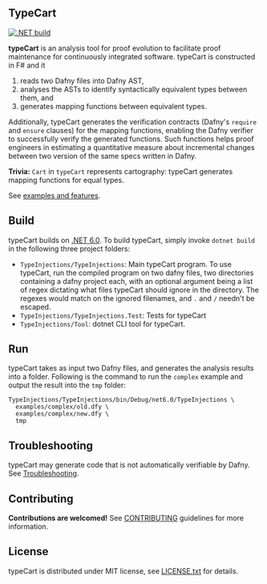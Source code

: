 TypeCart
------------

[![.NET build](https://github.com/awslabs/typecart/actions/workflows/dotnet.yml/badge.svg?branch=dev)](https://github.com/awslabs/typecart/actions/workflows/dotnet.yml) 

**typeCart** is an analysis tool for proof evolution to facilitate proof maintenance for continuously integrated software. typeCart is constructed in F# and it

1. reads two Dafny files into Dafny AST,
2. analyses the ASTs to identify syntactically equivalent types between them, and
3. generates mapping functions between equivalent types.

Additionally, typeCart generates the verification contracts (Dafny's `require` and `ensure` clauses) for the mapping functions, enabling the Dafny verifier to successfully verify the generated functions. Such functions helps proof engineers in estimating a quantitative measure about incremental changes between two version of the same specs written in Dafny.

**Trivia:** `Cart` in `typeCart` represents cartography: typeCart generates mapping functions for equal types.

See [examples and features](docs/ExamplesFeatures.md).

## Build

typeCart builds on [.NET 6.0](https://dotnet.microsoft.com/en-us/download/dotnet/6.0). To build typeCart, simply invoke `dotnet build` in the following three project folders:

 - `TypeInjections/TypeInjections`: Main typeCart program. To use typeCart, run the compiled program on two dafny files, two directories containing a dafny project each, with an optional argument being a list of regex dictating what files typeCart should ignore in the directory.  The regexes would match on the ignored filenames, and `.` and `/` needn't be escaped.
 - `TypeInjections/TypeInjections.Test`: Tests for typeCart
 - `TypeInjections/Tool`: dotnet CLI tool for typeCart.

## Run

typeCart takes as input two Dafny files, and generates the analysis results into a folder.
Following is the command to run the `complex` example and output the result into the `tmp` folder:

```shell
TypeInjections/TypeInjections/bin/Debug/net6.0/TypeInjections \
  examples/complex/old.dfy \
  examples/complex/new.dfy \
  tmp
```

## Troubleshooting

typeCart may generate code that is not automatically verifiable by Dafny. See [Troubleshooting](docs/Troubleshooting.md).

## Contributing

**Contributions are welcomed!** See [CONTRIBUTING](CONTRIBUTING.md) guidelines for more information.

## License

typeCart is distributed under MIT license, see [LICENSE.txt](LICENSE.txt) for details.


